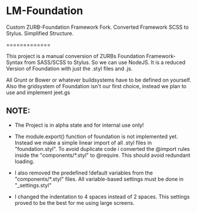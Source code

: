 LM-Foundation
=============

Custom ZURB-Foundation Framework Fork. Converted Framework SCSS to Stylus. Simplified Structure.

=============

This project is a manual conversion of ZURBs Foundation Framework-Syntax from SASS/SCSS to Stylus. So we can use NodeJS.
It is a reduced Version of Foundation with just the .styl files and .js.

All Grunt or Bower or whatever buildsystems have to be defined on yourself. Also the gridsystem of Foundation isn't our first choice, instead we plan to use and implement jeet.gs

NOTE:
-----------
- The Project is in alpha state and for internal use only!

- The module.export() function of foundation is not implemented yet. Instead we make a simple linear import of all .styl files in "foundation.styl". To avoid duplicate code i converted the @import rules inside the "components/*.styl" to @require. This should avoid redundant loading.

- I also removed the predefined !default variables from the "components/*.styl" files. All variable-based settings must be done in "_settings.styl"

- I changed the indentation to 4 spaces instead of 2 spaces. This settings proved to be the best for me using large screens.
